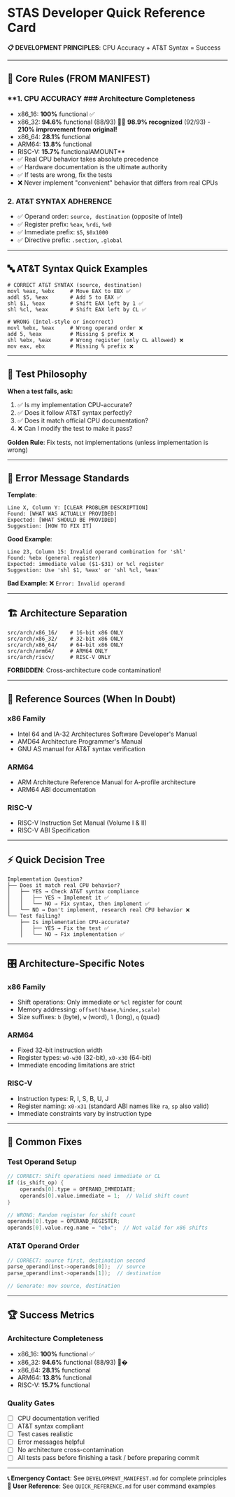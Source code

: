# STAS Developer Quick Reference Card

**📋 DEVELOPMENT PRINCIPLES**: CPU Accuracy + AT&T Syntax = Success

---

## 🎯 Core Rules (FROM MANIFEST)

### **1. CPU ACCURACY ### **Architecture Completeness**
- x86_16: **100%** functional ✅
- x86_32: **94.6%** functional (88/93) 🚀💥 **98.9% recognized** (92/93) - **210% improvement from original!**
- x86_64: **28.1%** functional 
- ARM64: **13.8%** functional
- RISC-V: **15.7%** functionalAMOUNT**
- ✅ Real CPU behavior takes absolute precedence
- ✅ Hardware documentation is the ultimate authority
- ✅ If tests are wrong, fix the tests
- ❌ Never implement "convenient" behavior that differs from real CPUs

### **2. AT&T SYNTAX ADHERENCE**
- ✅ Operand order: `source, destination` (opposite of Intel)
- ✅ Register prefix: `%eax`, `%rdi`, `%x0`
- ✅ Immediate prefix: `$5`, `$0x1000`
- ✅ Directive prefix: `.section`, `.global`

---

## 🔤 AT&T Syntax Quick Examples

```assembly
# CORRECT AT&T SYNTAX (source, destination)
movl %eax, %ebx     # Move EAX to EBX ✅
addl $5, %eax       # Add 5 to EAX ✅
shl $1, %eax        # Shift EAX left by 1 ✅
shl %cl, %eax       # Shift EAX left by CL ✅

# WRONG (Intel-style or incorrect)
movl %ebx, %eax     # Wrong operand order ❌
add 5, %eax         # Missing $ prefix ❌
shl %ebx, %eax      # Wrong register (only CL allowed) ❌
mov eax, ebx        # Missing % prefix ❌
```

---

## 🧪 Test Philosophy

**When a test fails, ask:**
1. ✅ Is my implementation CPU-accurate?
2. ✅ Does it follow AT&T syntax perfectly?
3. ✅ Does it match official CPU documentation?
4. ❌ Can I modify the test to make it pass?

**Golden Rule**: Fix tests, not implementations (unless implementation is wrong)

---

## 🚨 Error Message Standards

**Template**:
```
Line X, Column Y: [CLEAR PROBLEM DESCRIPTION]
Found: [WHAT WAS ACTUALLY PROVIDED]
Expected: [WHAT SHOULD BE PROVIDED]
Suggestion: [HOW TO FIX IT]
```

**Good Example**:
```
Line 23, Column 15: Invalid operand combination for 'shl'
Found: %ebx (general register)
Expected: immediate value ($1-$31) or %cl register
Suggestion: Use 'shl $1, %eax' or 'shl %cl, %eax'
```

**Bad Example**: ❌ `Error: Invalid operand`

---

## 🏗️ Architecture Separation

```
src/arch/x86_16/    # 16-bit x86 ONLY
src/arch/x86_32/    # 32-bit x86 ONLY  
src/arch/x86_64/    # 64-bit x86 ONLY
src/arch/arm64/     # ARM64 ONLY
src/arch/riscv/     # RISC-V ONLY
```

**FORBIDDEN**: Cross-architecture code contamination!

---

## 📖 Reference Sources (When In Doubt)

### **x86 Family**
- Intel 64 and IA-32 Architectures Software Developer's Manual
- AMD64 Architecture Programmer's Manual
- GNU AS manual for AT&T syntax verification

### **ARM64**
- ARM Architecture Reference Manual for A-profile architecture
- ARM64 ABI documentation

### **RISC-V**
- RISC-V Instruction Set Manual (Volume I & II)
- RISC-V ABI Specification

---

## ⚡ Quick Decision Tree

```
Implementation Question?
├── Does it match real CPU behavior?
│   ├── YES → Check AT&T syntax compliance
│   │   ├── YES → Implement it ✅
│   │   └── NO → Fix syntax, then implement ✅
│   └── NO → Don't implement, research real CPU behavior ❌
└── Test failing?
    ├── Is implementation CPU-accurate? 
    │   ├── YES → Fix the test ✅
    │   └── NO → Fix implementation ✅
```

---

## 🎛️ Architecture-Specific Notes

### **x86 Family**
- Shift operations: Only immediate or `%cl` register for count
- Memory addressing: `offset(%base,%index,scale)`
- Size suffixes: `b` (byte), `w` (word), `l` (long), `q` (quad)

### **ARM64**
- Fixed 32-bit instruction width
- Register types: `w0-w30` (32-bit), `x0-x30` (64-bit)
- Immediate encoding limitations are strict

### **RISC-V**
- Instruction types: R, I, S, B, U, J
- Register naming: `x0-x31` (standard ABI names like `ra`, `sp` also valid)
- Immediate constraints vary by instruction type

---

## 🔧 Common Fixes

### **Test Operand Setup**
```c
// CORRECT: Shift operations need immediate or CL
if (is_shift_op) {
    operands[0].type = OPERAND_IMMEDIATE;
    operands[0].value.immediate = 1;  // Valid shift count
}

// WRONG: Random register for shift count
operands[0].type = OPERAND_REGISTER;
operands[0].value.reg.name = "ebx";  // Not valid for x86 shifts
```

### **AT&T Operand Order**
```c
// CORRECT: source first, destination second
parse_operand(inst->operands[0]);  // source
parse_operand(inst->operands[1]);  // destination

// Generate: mov source, destination
```

---

## 🏆 Success Metrics

### **Architecture Completeness**
- x86_16: **100%** functional ✅
- x86_32: **94.6%** functional (88/93) 🚀� 
- x86_64: **28.1%** functional 
- ARM64: **13.8%** functional
- RISC-V: **15.7%** functional

### **Quality Gates**
- [ ] CPU documentation verified
- [ ] AT&T syntax compliant
- [ ] Test cases realistic
- [ ] Error messages helpful
- [ ] No architecture cross-contamination
- [ ] All tests pass before finishing a task / before preparing commit

---

**📞 Emergency Contact**: See `DEVELOPMENT_MANIFEST.md` for complete principles
**🔗 User Reference**: See `QUICK_REFERENCE.md` for user command examples
